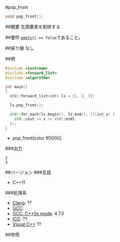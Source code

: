#pop_front
```cpp
void pop_front();
```

##概要
先頭要素を削除する


##要件
[`empty()`](/reference/forward_list/push_front.md)` == false`であること。


##戻り値
なし


##例
```cpp
#include <iostream>
#include <forward_list>
#include <algorithm>

int main()
{
  std::forward_list<int> ls = {1, 2, 3};

  ls.pop_front();

  std::for_each(ls.begin(), ls.end(), [](int x) {
    std::cout << x << std::endl;
  });
}
```
* pop_front[color ff0000]


###出力
```
2
3
```

##バージョン
###言語
- C++11

###処理系
- [Clang](/implementation#clang.md): ??
- [GCC](/implementation#gcc.md): 
- [GCC, C++0x mode](/implementation#gcc.md): 4.7.0
- [ICC](/implementation#icc.md): ??
- [Visual C++](/implementation#visual_cpp.md) ??


##参照


